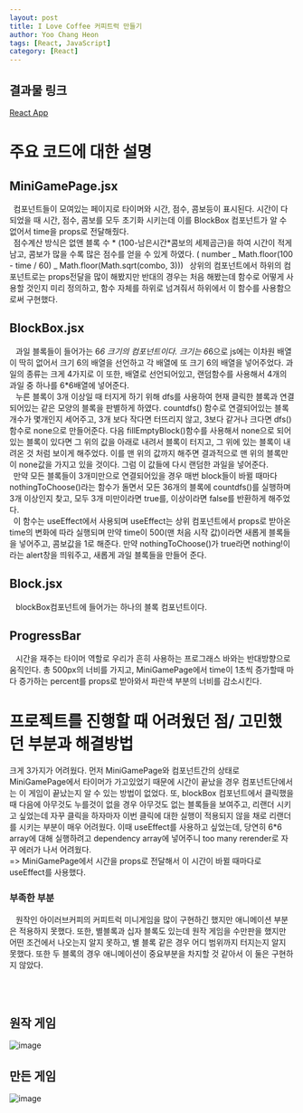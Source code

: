 ```yaml
---
layout: post
title: I Love Coffee 커피트럭 만들기
author: Yoo Chang Heon
tags: [React, JavaScript]
category: [React]
---
```


## 결과물 링크

[React App](https://i-love-coffee-coffeetruck.vercel.app/)

# 주요 코드에 대한 설명

## MiniGamePage.jsx

&ensp;컴포넌트들이 모여있는 페이지로 타이머와 시간, 점수, 콤보등이 표시된다. 시간이 다 되었을 때 시간, 점수, 콤보를 모두 초기화 시키는데 이를 BlockBox 컴포넌트가 알 수 없어서 time을 props로 전달해줬다.
<br/>&ensp;점수계산 방식은 없앤 블록 수 * (100-남은시간*콤보의 세제곱근)을 하여 시간이 적게 남고, 콤보가 많을 수록 많은 점수를 얻을 수 있게 하였다. ( number _ Math.floor(100 - time / 60) _ Math.floor(Math.sqrt(combo, 3)))
&ensp;상위의 컴포넌트에서 하위의 컴포넌트로는 props전달을 많이 해봤지만 반대의 경우는 처음 해봤는데 함수로 어떻게 사용할 것인지 미리 정의하고, 함수 자체를 하위로 넘겨줘서 하위에서 이 함수를 사용함으로써 구현했다.

## BlockBox.jsx

&ensp; 과일 블록들이 들어가는 6*6 크기의 컴포넌트이다. 크기는 6*6으로 js에는 이차원 배열이 딱히 없어서 크기 6의 배열을 선언하고 각 배열에 또 크기 6의 배열을 넣어주었다. 과일의 종류는 크게 4가지로 이 또한, 배열로 선언되어있고, 랜덤함수를 사용해서 4개의 과일 중 하나를 6\*6배열에 넣어준다.
<br/>
&ensp; 누른 블록이 3개 이상일 때 터지게 하기 위해 dfs를 사용하여 현재 클릭한 블록과 연결되어있는 같은 모양의 블록을 판별하게 하였다.
countdfs() 함수로 연결되어있는 블록 개수가 몇개인지 세어주고, 3개 보다 작다면 터뜨리지 않고, 3보다 같거나 크다면 dfs()함수로 none으로 만들어준다. 다음 fillEmptyBlock()함수를 사용해서 none으로 되어있는 블록이 있다면 그 위의 값을 아래로 내려서 블록이 터지고, 그 위에 있는 블록이 내려온 것 처럼 보이게 해주었다. 이를 맨 위의 값까지 해주면 결과적으로 맨 위의 블록만이 none값을 가지고 있을 것이다. 그럼 이 값들에 다시 랜덤한 과일을 넣어준다.
<br/>
&ensp;만약 모든 블록들이 3개미만으로 연결되어있을 경우 매번 block들이 바뀔 때마다 nothingToChoose()라는 함수가 돌면서 모든 36개의 블록에 countdfs()를 실행하며 3개 이상인지 찾고, 모두 3개 미만이라면 true를, 이상이라면 false를 반환하게 해주었다.
<br/>
&ensp;이 함수는 useEffect에서 사용되며 useEffect는 상위 컴포넌트에서 props로 받아온 time의 변화에 따라 실행되며 만약 time이 500(맨 처음 시작 값)이라면 새롭게 블록들을 넣어주고, 콤보값을 1로 해준다. 만약 nothingToChoose()가 true라면 nothing!이라는 alert창을 띄워주고, 새롭게 과일 블록들을 만들어 준다.

## Block.jsx

&ensp; blockBox컴포넌트에 들어가는 하나의 블록 컴포넌트이다.

## ProgressBar

&ensp; 시간을 재주는 타이머 역할로 우리가 흔히 사용하는 프로그래스 바와는 반대방향으로 움직인다. 총 500px의 너비를 가지고, MiniGamePage에서 time이 1초씩 증가할때 마다 증가하는 percent를 props로 받아와서 파란색 부분의 너비를 감소시킨다.

# 프로젝트를 진행할 때 어려웠던 점/ 고민했던 부분과 해결방법

크게 3가지가 어려웠다. 먼저 MiniGamePage와 컴포넌트간의 상태로 MiniGamePage에서 타이머가 가고있었기 때문에 시간이 끝났을 경우 컴포넌트단에서는 이 게임이 끝났는지 알 수 있는 방법이 없었다. 또, blockBox 컴포넌트에서 클릭했을 때 다음에 아무것도 누를것이 없을 경우 아무것도 없는 블록들을 보여주고, 리랜더 시키고 싶었는데 자꾸 클릭을 하자마자 이번 클릭에 대한 실행이 적용되지 않을 채로 리랜더를 시키는 부분이 매우 어려웠다. 이때 useEffect를 사용하고 싶었는데, 당연히 6\*6 array에 대해 실행하려고 dependency array에 넣어주니 too many rerender로 자꾸 에러가 나서 어려웠다.<br/>
=> MiniGamePage에서 시간을 props로 전달해서 이 시간이 바뀔 때마다로 useEffect를 사용했다.

### 부족한 부분

&ensp; 원작인 아이러브커피의 커피트럭 미니게임을 많이 구현하긴 했지만 애니메이션 부분은 적용하지 못했다. 또한, 별블록과 십자 블록도 있는데 원작 게임을 수만판을 했지만 어떤 조건에서 나오는지 알지 못하고, 별 블록 같은 경우 어디 범위까지 터지는지 알지 못했다. 또한 두 블록의 경우 애니메이션이 중요부분을 차지할 것 같아서 이 둘은 구현하지 않았다.

<br/>
<br/>

## 원작 게임

![image](https://user-images.githubusercontent.com/49175629/153847125-d1cff289-9f45-495a-a7d8-38611df5fe85.png)

## 만든 게임

![image](https://user-images.githubusercontent.com/49175629/153749710-2aa7e343-ae3d-493e-a654-29b7bb5303cd.png)
